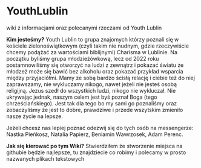 # YouthLublin
wiki z informacjami oraz polecanymi rzeczami od Youth Lublin

 __Kim jesteśmy?__
Youth Lublin to grupa znajomych którzy poznali się w kościele zielonoświątkowym (czyli takim nie nudnym, gdzie rzeczywiście chcemy podążać za wartościami biblijnymi) Charisma w Lublinie. Na początku byliśmy grupa młodzieżówkową, lecz od 2022 roku postamnowiliśmy się otworzyć na ludzi z zewnątrz i pokazać światu że młodzeż może się bawić bez alkoholu oraz pokazać przykład wsparcia między przyjaciółmi.
Mamy ze sobą bardzo ścisłą relację i ciebie też do niej zaprawszamy, nie wykluczamy nikogo, nawet jeżeli nie jesteś osobą religijną. Jezus szedł do wszystkich ludzi, nikogo nie wykluczał.
Nie ukrywając jednak, naszym celem jest byś poznał Boga (tego chrześciańskiego). Jest tak dla tego bo my sami go poznaliśmy oraz zobaczyliśmy że jest to dobre, prawdziwe i przede wszytskim zmieniło nasze życie na lepsze.

Jeżeli chcesz nas lepiej poznać odezwij się do tych osób na messengerze: Nastka Pieńkosz, Natalia Papierz, Beniamin Wawrzosek, Adam Perenc.

 __Jak się kierować po tym Wiki?__
 Stwierdziłem że stworzenie miejsca na githubie będzie najlepsze, tu znajdziecie co robimy i polecamy w prosto nazwanych plikach tekstowych
